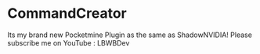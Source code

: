 # CommandCreator
Its my brand new Pocketmine Plugin as the same as ShadowNVIDIA!
Please subscribe me on YouTube : LBWBDev
